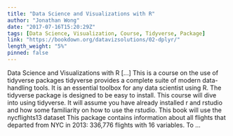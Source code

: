 ```yaml
---
title: "Data Science and Visualizations with R"
author: "Jonathan Wong"
date: "2017-07-16T15:20:29Z"
tags: [Data Science, Visualization, Course, Tidyverse, Package]
link: "https://bookdown.org/datavizsolutions/02-dplyr/"
length_weight: "5%"
pinned: false
---
```


Data Science and Visualizations with R [...] This is a course on the use of tidyverse packages tidyverse provides a complete suite of modern data-handling tools. It is an essential toolbox for any data scientist using R. The tidyverse package is designed to be easy to install. This course will dive into using tidyverse. It will assume you have already installed r and rstudio and how some familiarity on how to use the rstudio. This book will use the nycflights13 dataset This package contains information about all flights that departed from NYC in 2013: 336,776 flights with 16 variables. To ...
